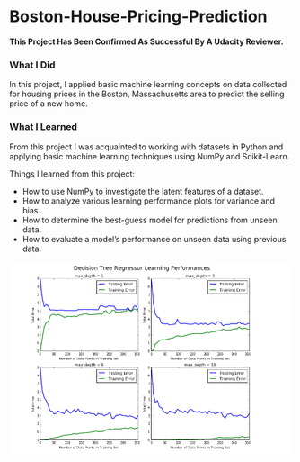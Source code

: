 # Boston-House-Pricing-Prediction

<b>This Project Has Been Confirmed As Successful By A Udacity Reviewer.</b>

<h3> What I Did </h3>

In this project, I applied basic machine learning concepts on data collected for housing prices in the Boston, Massachusetts area to predict the selling price of a new home. 

<h3> What I Learned </h3>

From this project I was acquainted to working with datasets in Python and applying basic machine learning techniques using NumPy and Scikit-Learn. 

Things I learned from this project:

- How to use NumPy to investigate the latent features of a dataset.
- How to analyze various learning performance plots for variance and bias.
- How to determine the best-guess model for predictions from unseen data.
- How to evaluate a model’s performance on unseen data using previous data.

![alt text](screenshots/graphexample.png "Description goes here")




